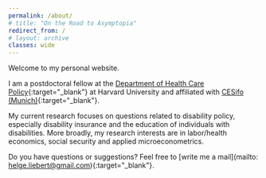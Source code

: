 ```yaml
---
permalink: /about/
# title: "On the Road to Asymptopia"
redirect_from: /
# layout: archive
classes: wide
---
```



Welcome to my personal website.

I am a postdoctoral fellow at the [Department of Health Care
Policy](https://www.hcp.med.harvard.edu/){:target="_blank"} at Harvard
University and affiliated with [CESifo
(Munich)](http://www.cesifo-group.de/ifoHome.html){:target="_blank"}.

<!-- I will be on the Job Market 2019/2020. -->

<!-- My main research interests are in labor/health economics, social security and -->
<!-- applied microeconometrics. I am especially interested in questions related to -->
<!-- disability insurance and the education of individuals with disabilities. -->

My current research focuses on questions related to disability policy,
especially disability insurance and the education of individuals with
disabilities. More broadly, my research interests are in labor/health economics,
social security and applied microeconometrics.

<!-- During my PhD, I was associated with the research group at the [Center for Disability and -->
<!-- Integration](http://www.cdi.unisg.ch/en) and the Swiss Institute for Empirical Economic Research. -->

<!-- Two reasons you may be visiting this site for: -->

<!-- * [My job market paper]({{ site.url }}/assets/doc/name.pdf) -->
<!-- * [My CV]({{ site.url }}/assets/doc/cv-helge-liebert.pdf) -->

Do you have questions or suggestions? Feel free to [write me a mail](mailto:
helge.liebert@gmail.com){:target="_blank"}.


